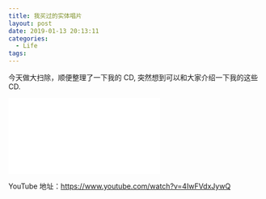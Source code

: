 ```yaml
---
title: 我买过的实体唱片
layout: post
date: 2019-01-13 20:13:11
categories:
  - Life
tags:
---
```


今天做大扫除，顺便整理了一下我的 CD, 突然想到可以和大家介绍一下我的这些 CD.

<iframe src="//player.bilibili.com/player.html?aid=40647717&cid=71385881&page=1" scrolling="no" border="0" frameborder="no" framespacing="0" allowfullscreen="true"> </iframe>

YouTube 地址：https://www.youtube.com/watch?v=4IwFVdxJywQ